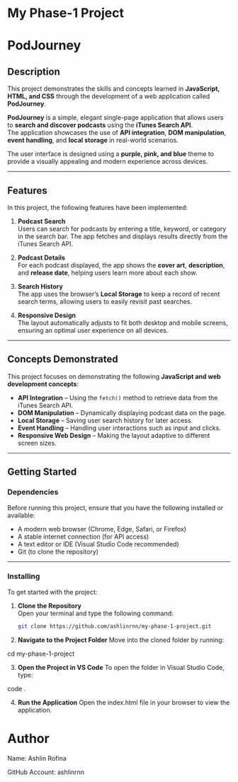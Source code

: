 # My Phase-1 Project
# PodJourney

## Description

This project demonstrates the skills and concepts learned in **JavaScript, HTML, and CSS** through the development of a web application called **PodJourney**.  

**PodJourney** is a simple, elegant single-page application that allows users to **search and discover podcasts** using the **iTunes Search API**.  
The application showcases the use of **API integration**, **DOM manipulation**, **event handling**, and **local storage** in real-world scenarios.  

The user interface is designed using a **purple, pink, and blue** theme to provide a visually appealing and modern experience across devices.

---

## Features

In this project, the following features have been implemented:

1. **Podcast Search**  
   Users can search for podcasts by entering a title, keyword, or category in the search bar. The app fetches and displays results directly from the iTunes Search API.

2. **Podcast Details**  
   For each podcast displayed, the app shows the **cover art**, **description**, and **release date**, helping users learn more about each show.

3. **Search History**  
   The app uses the browser’s **Local Storage** to keep a record of recent search terms, allowing users to easily revisit past searches.

4. **Responsive Design**  
   The layout automatically adjusts to fit both desktop and mobile screens, ensuring an optimal user experience on all devices.

---

## Concepts Demonstrated

This project focuses on demonstrating the following **JavaScript and web development concepts**:

- **API Integration** – Using the `fetch()` method to retrieve data from the iTunes Search API.  
- **DOM Manipulation** – Dynamically displaying podcast data on the page.  
- **Local Storage** – Saving user search history for later access.  
- **Event Handling** – Handling user interactions such as input and clicks.  
- **Responsive Web Design** – Making the layout adaptive to different screen sizes.  

---

## Getting Started

### Dependencies

Before running this project, ensure that you have the following installed or available:
* A modern web browser (Chrome, Edge, Safari, or Firefox)
* A stable internet connection (for API access)
* A text editor or IDE (Visual Studio Code recommended)
* Git (to clone the repository)

---

### Installing

To get started with the project:

1. **Clone the Repository**  
   Open your terminal and type the following command:

   ```bash
   git clone https://github.com/ashlinrnn/my-phase-1-project.git 

2. **Navigate to the Project Folder**
Move into the cloned folder by running:

cd my-phase-1-project


3. **Open the Project in VS Code**
To open the folder in Visual Studio Code, type:

code .


4. **Run the Application**
Open the index.html file in your browser to view the application.

# Author

Name: Ashlin Rofina

GitHub Account: ashlinrnn
